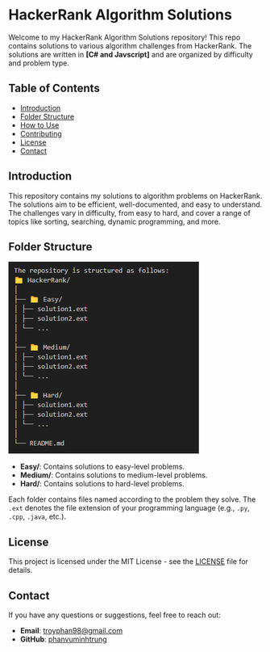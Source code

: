 # HackerRank Algorithm Solutions

Welcome to my HackerRank Algorithm Solutions repository! This repo contains solutions to various algorithm challenges from HackerRank. The solutions are written in **[C# and Javscript]** and are organized by difficulty and problem type.

## Table of Contents

- [Introduction](#introduction)
- [Folder Structure](#folder-structure)
- [How to Use](#how-to-use)
- [Contributing](#contributing)
- [License](#license)
- [Contact](#contact)

## Introduction

This repository contains my solutions to algorithm problems on HackerRank. The solutions aim to be efficient, well-documented, and easy to understand. The challenges vary in difficulty, from easy to hard, and cover a range of topics like sorting, searching, dynamic programming, and more.

## Folder Structure
![alt text](images/repostructure.png)

- **Easy/**: Contains solutions to easy-level problems.
- **Medium/**: Contains solutions to medium-level problems.
- **Hard/**: Contains solutions to hard-level problems.

Each folder contains files named according to the problem they solve. The `.ext` denotes the file extension of your programming language (e.g., `.py`, `.cpp`, `.java`, etc.).

## License

This project is licensed under the MIT License - see the [LICENSE](LICENSE) file for details.

## Contact

If you have any questions or suggestions, feel free to reach out:

- **Email**: [troyphan98@gmail.com](mailto:your-email@example.com)
- **GitHub**: [phanvuminhtrung](https://github.com/phanvuminhtrung)

